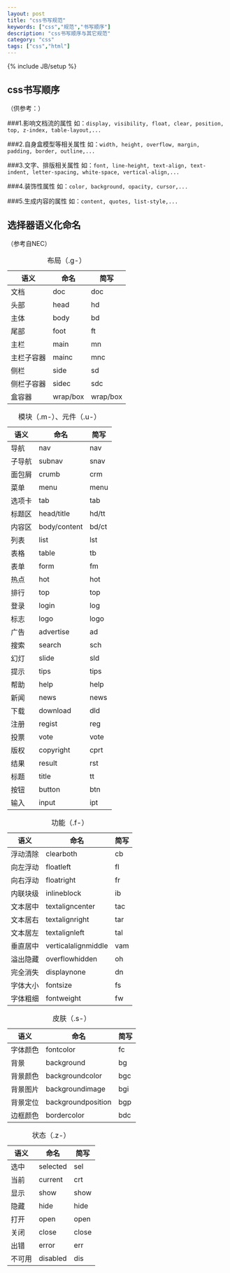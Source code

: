 ```yaml
---
layout: post
title: "css书写规范"
keywords: ["css","规范","书写顺序"]
description: "css书写顺序与其它规范"
category: "css"
tags: ["css","html"]
---
```

{% include JB/setup %}

## css书写顺序

（供参考：）

###1.影响文档流的属性
如：`display, visibility, float, clear, position, top, z-index, table-layout,...`

###2.自身盒模型等相关属性
如：`width, height, overflow, margin, padding, border, outline,...`

###3.文字、排版相关属性
如：`font, line-height, text-align, text-indent, letter-spacing, white-space, vertical-align,...`

###4.装饰性属性
如：`color, background, opacity, cursor,...`

###5.生成内容的属性
如：`content, quotes, list-style,...`

## 选择器语义化命名

（参考自NEC）

<table>
    <caption>布局（.g-）</caption>
    <thead>
        <tr>
            <th>语义</th>
            <th>命名</th>
            <th>简写</th>
        </tr>
    </thead>
    <tbody>
        <tr>
            <td>文档</td>
            <td>doc</td>
            <td>doc</td>
        </tr>
        <tr>
            <td>头部</td>
            <td>head</td>
            <td>hd</td>
        </tr>
        <tr>
            <td>主体</td>
            <td>body</td>
            <td>bd</td>
        </tr>
        <tr>
            <td>尾部</td>
            <td>foot</td>
            <td>ft</td>
        </tr>
        <tr>
            <td>主栏</td>
            <td>main</td>
            <td>mn</td>
        </tr>
        <tr>
            <td>主栏子容器</td>
            <td>mainc</td>
            <td>mnc</td>
        </tr>
        <tr>
            <td>侧栏</td>
            <td>side</td>
            <td>sd</td>
        </tr>
        <tr>
            <td>侧栏子容器</td>
            <td>sidec</td>
            <td>sdc</td>
        </tr>
        <tr>
            <td>盒容器</td>
            <td>wrap/box</td>
            <td>wrap/box</td>
        </tr>
    </tbody>
</table>
<table>
    <caption>模块（.m-）、元件（.u-）</caption>
    <thead>
        <tr>
            <th>语义</th>
            <th>命名</th>
            <th>简写</th>
        </tr>
    </thead>
    <tbody>
        <tr>
            <td>导航</td>
            <td>nav</td>
            <td>nav</td>
        </tr>
        <tr>
            <td>子导航</td>
            <td>subnav</td>
            <td>snav</td>
        </tr>
        <tr>
            <td>面包屑</td>
            <td>crumb</td>
            <td>crm</td>
        </tr>
        <tr>
            <td>菜单</td>
            <td>menu</td>
            <td>menu</td>
        </tr>
        <tr>
            <td>选项卡</td>
            <td>tab</td>
            <td>tab</td>
        </tr>
        <tr>
            <td>标题区</td>
            <td>head/title</td>
            <td>hd/tt</td>
        </tr>
        <tr>
            <td>内容区</td>
            <td>body/content</td>
            <td>bd/ct</td>
        </tr>
        <tr>
            <td>列表</td>
            <td>list</td>
            <td>lst</td>
        </tr>
        <tr>
            <td>表格</td>
            <td>table</td>
            <td>tb</td>
        </tr>
        <tr>
            <td>表单</td>
            <td>form</td>
            <td>fm</td>
        </tr>
        <tr>
            <td>热点</td>
            <td>hot</td>
            <td>hot</td>
        </tr>
        <tr>
            <td>排行</td>
            <td>top</td>
            <td>top</td>
        </tr>
        <tr>
            <td>登录</td>
            <td>login</td>
            <td>log</td>
        </tr>
        <tr>
            <td>标志</td>
            <td>logo</td>
            <td>logo</td>
        </tr>
        <tr>
            <td>广告</td>
            <td>advertise</td>
            <td>ad</td>
        </tr>
        <tr>
            <td>搜索</td>
            <td>search</td>
            <td>sch</td>
        </tr>
        <tr>
            <td>幻灯</td>
            <td>slide</td>
            <td>sld</td>
        </tr>
        <tr>
            <td>提示</td>
            <td>tips</td>
            <td>tips</td>
        </tr>
        <tr>
            <td>帮助</td>
            <td>help</td>
            <td>help</td>
        </tr>
        <tr>
            <td>新闻</td>
            <td>news</td>
            <td>news</td>
        </tr>
        <tr>
            <td>下载</td>
            <td>download</td>
            <td>dld</td>
        </tr>
        <tr>
            <td>注册</td>
            <td>regist</td>
            <td>reg</td>
        </tr>
        <tr>
            <td>投票</td>
            <td>vote</td>
            <td>vote</td>
        </tr>
        <tr>
            <td>版权</td>
            <td>copyright</td>
            <td>cprt</td>
        </tr>
        <tr>
            <td>结果</td>
            <td>result</td>
            <td>rst</td>
        </tr>
        <tr>
            <td>标题</td>
            <td>title</td>
            <td>tt</td>
        </tr>
        <tr>
            <td>按钮</td>
            <td>button</td>
            <td>btn</td>
        </tr>
        <tr>
            <td>输入</td>
            <td>input</td>
            <td>ipt</td>
        </tr>
    </tbody>
</table>
<table>
    <caption>功能（.f-）</caption>
    <thead>
        <tr>
            <th>语义</th>
            <th>命名</th>
            <th>简写</th>
        </tr>
    </thead>
    <tbody>
        <tr>
            <td>浮动清除</td>
            <td>clearboth</td>
            <td>cb</td>
        </tr>
        <tr>
            <td>向左浮动</td>
            <td>floatleft</td>
            <td>fl</td>
        </tr>
        <tr>
            <td>向右浮动</td>
            <td>floatright</td>
            <td>fr</td>
        </tr>
        <tr>
            <td>内联块级</td>
            <td>inlineblock</td>
            <td>ib</td>
        </tr>
        <tr>
            <td>文本居中</td>
            <td>textaligncenter</td>
            <td>tac</td>
        </tr>
        <tr>
            <td>文本居右</td>
            <td>textalignright</td>
            <td>tar</td>
        </tr>
        <tr>
            <td>文本居左</td>
            <td>textalignleft</td>
            <td>tal</td>
        </tr>
        <tr>
            <td>垂直居中</td>
            <td>verticalalignmiddle</td>
            <td>vam</td>
        </tr>
        <tr>
            <td>溢出隐藏</td>
            <td>overflowhidden</td>
            <td>oh</td>
        </tr>
        <tr>
            <td>完全消失</td>
            <td>displaynone</td>
            <td>dn</td>
        </tr>
        <tr>
            <td>字体大小</td>
            <td>fontsize</td>
            <td>fs</td>
        </tr>
        <tr>
            <td>字体粗细</td>
            <td>fontweight</td>
            <td>fw</td>
        </tr>
    </tbody>
</table>
<table>
    <caption>皮肤（.s-）</caption>
    <thead>
        <tr>
            <th>语义</th>
            <th>命名</th>
            <th>简写</th>
        </tr>
    </thead>
    <tbody>
        <tr>
            <td>字体颜色</td>
            <td>fontcolor</td>
            <td>fc</td>
        </tr>
        <tr>
            <td>背景</td>
            <td>background</td>
            <td>bg</td>
        </tr>
        <tr>
            <td>背景颜色</td>
            <td>backgroundcolor</td>
            <td>bgc</td>
        </tr>
        <tr>
            <td>背景图片</td>
            <td>backgroundimage</td>
            <td>bgi</td>
        </tr>
        <tr>
            <td>背景定位</td>
            <td>backgroundposition</td>
            <td>bgp</td>
        </tr>
        <tr>
            <td>边框颜色</td>
            <td>bordercolor</td>
            <td>bdc</td>
        </tr>
    </tbody>
</table>
<table>
    <caption>状态（.z-）</caption>
    <thead>
        <tr>
            <th>语义</th>
            <th>命名</th>
            <th>简写</th>
        </tr>
    </thead>
    <tbody>
        <tr>
            <td>选中</td>
            <td>selected</td>
            <td>sel</td>
        </tr>
        <tr>
            <td>当前</td>
            <td>current</td>
            <td>crt</td>
        </tr>
        <tr>
            <td>显示</td>
            <td>show</td>
            <td>show</td>
        </tr>
        <tr>
            <td>隐藏</td>
            <td>hide</td>
            <td>hide</td>
        </tr>
        <tr>
            <td>打开</td>
            <td>open</td>
            <td>open</td>
        </tr>
        <tr>
            <td>关闭</td>
            <td>close</td>
            <td>close</td>
        </tr>
        <tr>
            <td>出错</td>
            <td>error</td>
            <td>err</td>
        </tr>
        <tr>
            <td>不可用</td>
            <td>disabled</td>
            <td>dis</td>
        </tr>
    </tbody>
</table>